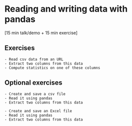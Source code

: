# Reading and writing data with pandas

[15 min talk/demo + 15 min exercise]


## Exercises

```{challenge} Exercise: read data from web and filter it (15 min)
- Read csv data from an URL
- Extract two columns from this data
- Compute statistics on one of these columns
```


## Optional exercises

```{challenge} Optional exercise: read a csv file from disk
- Create and save a csv file
- Read it using pandas
- Extract two columns from this data
```

```{challenge} Optional exercise: read data from an Excel file
- Create and save an Excel file
- Read it using pandas
- Extract two columns from this data
```
